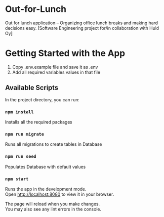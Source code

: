 # Out-for-Lunch

Out for lunch application – Organizing office lunch breaks and making hard decisions easy. [Software Engineering project for/in collaboration with Huld Oy]

# Getting Started with the App

1. Copy .env.example file and save it as .env
2. Add all required variables values in that file

## Available Scripts

In the project directory, you can run:

### `npm install`

Installs all the required packages

### `npm run migrate`

Runs all migrations to create tables in Database

### `npm run seed`

Populates Database with default values

### `npm start`

Runs the app in the development mode.\
Open [http://localhost:8080](http://localhost:8080) to view it in your browser.

The page will reload when you make changes.\
You may also see any lint errors in the console.
